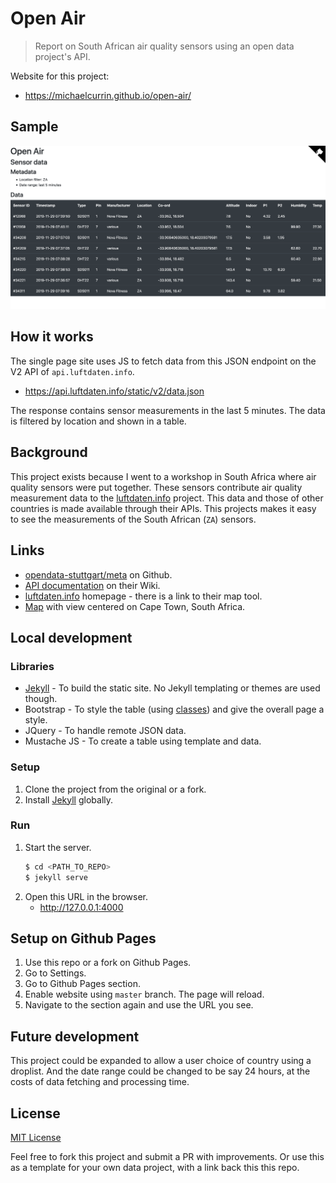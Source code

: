 # Open Air
> Report on South African air quality sensors using an open data project's API.

Website for this project:

- https://michaelcurrin.github.io/open-air/

## Sample

![Sample image](docs/preview.png)

## How it works

The single page site uses JS to fetch data from this JSON endpoint on the V2 API of `api.luftdaten.info`.

- https://api.luftdaten.info/static/v2/data.json

The response contains sensor measurements in the last 5 minutes. The data is filtered by location and shown in a table.

## Background

This project exists because I went to a workshop in South Africa where air quality sensors were put together. These sensors contribute air quality measurement data to the [luftdaten.info](https://luftdaten.info) project. This data and those of other countries is made available through their APIs. This projects makes it easy to see the measurements of the South African (`ZA`) sensors.

## Links

- [opendata-stuttgart/meta](https://github.com/opendata-stuttgart/meta) on Github.
- [API documentation](https://github.com/opendata-stuttgart/meta/wiki/EN-APIs) on their Wiki.
- [luftdaten.info](https://luftdaten.info) homepage - there is a link to their map tool.
- [Map](https://deutschland.maps.luftdaten.info/#12/-33.9412/18.4803) with view centered on Cape Town, South Africa.


## Local development

### Libraries

- [Jekyll](https://jekyllrb.com/) - To build the static site. No Jekyll templating or themes are used though.
- Bootstrap - To style the table (using [classes](https://getbootstrap.com/docs/4.3/content/tables/)) and give the overall page a style.
- JQuery - To handle remote JSON data.
- Mustache JS - To create a table using template and data.

### Setup

1. Clone the project from the original or a fork.
2. Install [Jekyll](https://jekyllrb.com/) globally.

### Run

1. Start the server.
    ```bash
    $ cd <PATH_TO_REPO>
    $ jekyll serve
    ```
1. Open this URL in the browser.
    - http://127.0.0.1:4000


## Setup on Github Pages

1. Use this repo or a fork on Github Pages.
2. Go to Settings.
3. Go to Github Pages section.
4. Enable website using `master` branch. The page will reload.
5. Navigate to the section again and use the URL you see.

## Future development

This project could be expanded to allow a user choice of country using a droplist. And the date range could be changed to be say 24 hours, at the costs of data fetching and processing time.

## License

[MIT License](LICENSE)

Feel free to fork this project and submit a PR with improvements. Or use this as a template for your own data project, with a link back this this repo.
